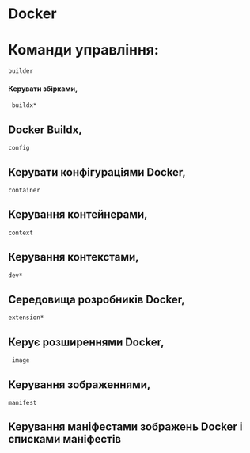 # Docker
# Команди управління:
```builder```  
#### Керувати збірками,
``` buildx*```    
## Docker Buildx,
```config```     
## Керувати конфігураціями Docker,
```container ``` 
## Керування контейнерами,
``` context ```   
## Керування контекстами,
``` dev* ```
## Середовища розробників Docker,
``` extension* ```
## Керує розширеннями Docker,
```  image ```
## Керування зображеннями,
``` manifest ```
## Керування маніфестами зображень Docker і списками маніфестів
